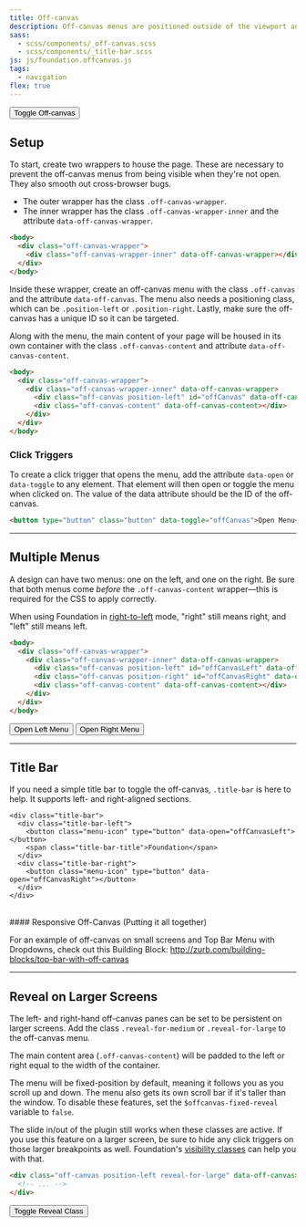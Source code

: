 ```yaml
---
title: Off-canvas
description: Off-canvas menus are positioned outside of the viewport and slide in when activated. Setting up an off-canvas layout in Foundation is super easy.
sass:
  - scss/components/_off-canvas.scss
  - scss/components/_title-bar.scss
js: js/foundation.offcanvas.js
tags:
  - navigation
flex: true
---
```


<button class="button" type="button" data-toggle="offCanvasLeft">Toggle Off-canvas</button>

## Setup

To start, create two wrappers to house the page. These are necessary to prevent the off-canvas menus from being visible when they're not open. They also smooth out cross-browser bugs.
- The outer wrapper has the class `.off-canvas-wrapper`.
- The inner wrapper has the class `.off-canvas-wrapper-inner` and the attribute `data-off-canvas-wrapper`.

```html
<body>
  <div class="off-canvas-wrapper">
    <div class="off-canvas-wrapper-inner" data-off-canvas-wrapper></div>
  </div>
</body>
```

Inside these wrapper, create an off-canvas menu with the class `.off-canvas` and the attribute `data-off-canvas`. The menu also needs a positioning class, which can be `.position-left` or `.position-right`. Lastly, make sure the off-canvas has a unique ID so it can be targeted.

Along with the menu, the main content of your page will be housed in its own container with the class `.off-canvas-content` and attribute `data-off-canvas-content`.

```html
<body>
  <div class="off-canvas-wrapper">
    <div class="off-canvas-wrapper-inner" data-off-canvas-wrapper>
      <div class="off-canvas position-left" id="offCanvas" data-off-canvas></div>
      <div class="off-canvas-content" data-off-canvas-content></div>
    </div>
  </div>
</body>
```

### Click Triggers

To create a click trigger that opens the menu, add the attribute `data-open` or `data-toggle` to any element. That element will then open or toggle the menu when clicked on. The value of the data attribute should be the ID of the off-canvas.

```html
<button type="button" class="button" data-toggle="offCanvas">Open Menu</button>
```

---

## Multiple Menus

A design can have two menus: one on the left, and one on the right. Be sure that both menus come *before* the `.off-canvas-content` wrapper&mdash;this is required for the CSS to apply correctly.

<div class="primary callout">
  <p>When using Foundation in <a href="rtl.html">right-to-left</a> mode, "right" still means right, and "left" still means left.</p>
</div>

```html
<body>
  <div class="off-canvas-wrapper">
    <div class="off-canvas-wrapper-inner" data-off-canvas-wrapper>
      <div class="off-canvas position-left" id="offCanvasLeft" data-off-canvas></div>
      <div class="off-canvas position-right" id="offCanvasRight" data-off-canvas data-position="right"></div>
      <div class="off-canvas-content" data-off-canvas-content></div>
    </div>
  </div>
</body>
```

<button class="button" type="button" data-toggle="offCanvasLeft">Open Left Menu</button>
<button class="button" type="button" data-toggle="offCanvasRight">Open Right Menu</button>

---

## Title Bar

If you need a simple title bar to toggle the off-canvas, `.title-bar` is here to help. It supports left- and right-aligned sections.

```html_example
<div class="title-bar">
  <div class="title-bar-left">
    <button class="menu-icon" type="button" data-open="offCanvasLeft"></button>
    <span class="title-bar-title">Foundation</span>
  </div>
  <div class="title-bar-right">
    <button class="menu-icon" type="button" data-open="offCanvasRight"></button>
  </div>
</div>
```
<br>
#### Responsive Off-Canvas (Putting it all together)

For an example of off-canvas on small screens and Top Bar Menu with Dropdowns, check out this Building Block: http://zurb.com/building-blocks/top-bar-with-off-canvas

---

## Reveal on Larger Screens

The left- and right-hand off-canvas panes can be set to be persistent on larger screens. Add the class `.reveal-for-medium` or `.reveal-for-large` to the off-canvas menu.

The main content area (`.off-canvas-content`) will be padded to the left or right equal to the width of the container.

<div class="callout">
  <p>The menu will be fixed-position by default, meaning it follows you as you scroll up and down. The menu also gets its own scroll bar if it's taller than the window. To disable these features, set the <code>$offcanvas-fixed-reveal</code> variable to <code>false</code>.</p>
</div>

<div class="warning callout">
  <p>The slide in/out of the plugin still works when these classes are active. If you use this feature on a larger screen, be sure to hide any click triggers on those larger breakpoints as well. Foundation's <a href="visibility.html">visibility classes</a> can help you with that.</p>
</div>

```html
<div class="off-canvas position-left reveal-for-large" data-off-canvas>
  <!-- ... -->
</div>
```

<button type="button" class="button" data-docs-example-ofc>Toggle Reveal Class</button>
